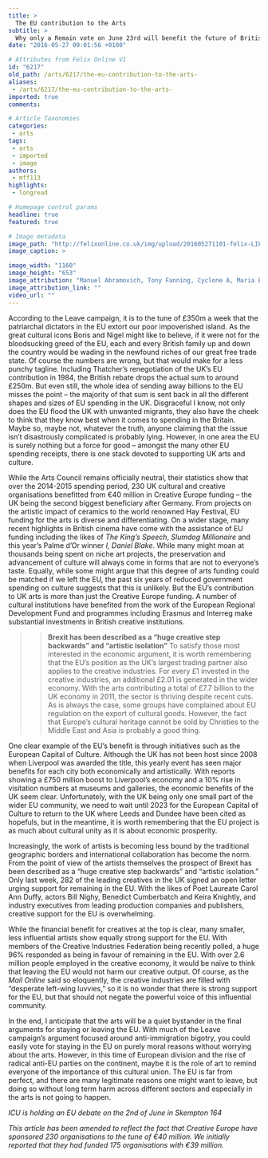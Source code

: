 ```yaml
---
title: >
  The EU contribution to the Arts
subtitle: >
  Why only a Remain vote on June 23rd will benefit the future of British art
date: "2016-05-27 09:01:56 +0100"

# Attributes from Felix Online V1
id: "6217"
old_path: /arts/6217/the-eu-contribution-to-the-arts-
aliases:
 - /arts/6217/the-eu-contribution-to-the-arts-
imported: true
comments:

# Article Taxonomies
categories:
 - arts
tags:
 - arts
 - imported
 - image
authors:
 - mff113
highlights:
 - longread

# Homepage control params
headline: true
featured: true

# Image metadata
image_path: "http://felixonline.co.uk/img/upload/201605271101-felix-LIFT 2016 M.jpg"
image_caption: >

image_width: "1160"
image_height: "653"
image_attribution: "Manuel Abramovich, Tony Fanning, Cyclone A, Maria Baranova"
image_attribution_link: ""
video_url: ""
---
```


According to the Leave campaign, it is to the tune of £350m a week that the patriarchal dictators in the EU extort our poor impoverished island. As the great cultural icons Boris and Nigel might like to believe, if it were not for the bloodsucking greed of the EU, each and every British family up and down the country would be wading in the newfound riches of our great free trade state. Of course the numbers are wrong, but that would make for a less punchy tagline. Including Thatcher’s renegotiation of the UK’s EU contribution in 1984, the British rebate drops the actual sum to around £250m. But even still, the whole idea of sending away billions to the EU misses the point – the majority of that sum is sent back in all the different shapes and sizes of EU spending in the UK. Disgraceful I know, not only does the EU flood the UK with unwanted migrants, they also have the cheek to think that they know best when it comes to spending in the Britain. Maybe so, maybe not, whatever the truth, anyone claiming that the issue isn’t disastrously complicated is probably lying. However, in one area the EU is surely nothing but a force for good – amongst the many other EU spending receipts, there is one stack devoted to supporting UK arts and culture.

While the Arts Council remains officially neutral, their statistics show that over the 2014-2015 spending period, 230 UK cultural and creative organisations benefitted from €40 million in Creative Europe funding – the UK being the second biggest beneficiary after Germany. From projects on the artistic impact of ceramics to the world renowned Hay Festival, EU funding for the arts is diverse and differentiating. On a wider stage, many recent highlights in British cinema have come with the assistance of EU funding including the likes of _The King’s Speech_, _Slumdog Millionaire_ and this year’s Palme d’Or winner _I, Daniel Blake_. While many might moan at thousands being spent on niche art projects, the preservation and advancement of culture will always come in forms that are not to everyone’s taste. Equally, while some might argue that this degree of arts funding could be matched if we left the EU, the past six years of reduced government spending on culture suggests that this is unlikely. But the EU’s contribution to UK arts is more than just the Creative Europe funding. A number of cultural institutions have benefited from the work of the European Regional Development Fund and programmes including Erasmus and Interreg make substantial investments in British creative institutions.
> > **Brexit has been described as a “huge creative step backwards” and “artistic isolation”**
To satisfy those most interested in the economic argument, it is worth remembering that the EU’s position as the UK’s largest trading partner also applies to the creative industries. For every £1 invested in the creative industries, an additional £2.01 is generated in the wider economy. With the arts contributing a total of £7.7 billion to the UK economy in 2011, the sector is thriving despite recent cuts. As is always the case, some groups have complained about EU regulation on the export of cultural goods. However, the fact that Europe’s cultural heritage cannot be sold by Christies to the Middle East and Asia is probably a good thing.

One clear example of the EU’s benefit is through initiatives such as the European Capital of Culture. Although the UK has not been host since 2008 when Liverpool was awarded the title, this yearly event has seen major benefits for each city both economically and artistically. With reports showing a £750 million boost to Liverpool’s economy and a 10% rise in visitation numbers at museums and galleries, the economic benefits of the UK seem clear. Unfortunately, with the UK being only one small part of the wider EU community, we need to wait until 2023 for the European Capital of Culture to return to the UK where Leeds and Dundee have been cited as hopefuls, but in the meantime, it is worth remembering that the EU project is as much about cultural unity as it is about economic prosperity.

Increasingly, the work of artists is becoming less bound by the traditional geographic borders and international collaboration has become the norm. From the point of view of the artists themselves the prospect of Brexit has been described as a “huge creative step backwards” and “artistic isolation.” Only last week, 282 of the leading creatives in the UK signed an open letter urging support for remaining in the EU. With the likes of Poet Laureate Carol Ann Duffy, actors Bill Nighy, Benedict Cumberbatch and Keira Knightly, and industry executives from leading production companies and publishers, creative support for the EU is overwhelming.

While the financial benefit for creatives at the top is clear, many smaller, less influential artists show equally strong support for the EU. With members of the Creative Industries Federation being recently polled, a huge 96% responded as being in favour of remaining in the EU. With over 2.6 million people employed in the creative economy, it would be naïve to think that leaving the EU would not harm our creative output. Of course, as the _Mail Online_ said so eloquently, the creative industries are filled with “desperate left-wing luvvies,” so it is no wonder that there is strong support for the EU, but that should not negate the powerful voice of this influential community.

In the end, I anticipate that the arts will be a quiet bystander in the final arguments for staying or leaving the EU. With much of the Leave campaign’s argument focused around anti-immigration bigotry, you could easily vote for staying in the EU on purely moral reasons without worrying about the arts. However, in this time of European division and the rise of radical anti-EU parties on the continent, maybe it is the role of art to remind everyone of the importance of this cultural union. The EU is far from perfect, and there are many legitimate reasons one might want to leave, but doing so without long term harm across different sectors and especially in the arts is not going to happen.

_ICU is holding an EU debate on the 2nd of June in Skempton 164_

_This article has been amended to reflect the fact that Creative Europe have sponsored 230 organisations to the tune of €40 million. We initially reported that they had funded 175 organisations with €39 million._
